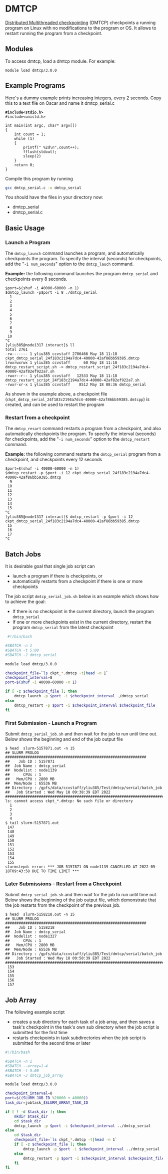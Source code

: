 # DMTCP

[Distributed Multithreaded checkpointing](https://dmtcp.sourceforge.io/) (DMTCP) checkpoints a running program on Linux with no modifications to the program or OS. It allows to restart running the program from a checkpoint.&#x20;

## Modules

To access dmtcp, load a dmtcp module. For example:

`module load dmtcp/3.0.0`

## Example Programs

Here's a dummy example prints increasing integers, every 2 seconds. Copy this to a text file on Oscar and name it dmtcp\_serial.c

<pre class="language-c"><code class="lang-c"><strong>#include&#x3C;stdio.h>
</strong>#include&#x3C;unistd.h>

int main(int argc, char* argv[])
{
    int count = 1;
    while (1)
    {
        printf(" %2d\n",count++);
        fflush(stdout);
        sleep(2)
    }
    return 0;
}
</code></pre>

Compile this program by running

```bash
gcc dmtcp_serial.c -o dmtcp_serial
```

You should have the files in your directory now:

* dmtcp\_serial
* dmtcp\_serial.c

## Basic Usage

### Launch a Program

The `dmtcp_launch` command launches a program, and automatically checkpoints the program. To specify the interval (seconds) for checkpoints, add the "`-i num_seconds`" option to the `dmtcp_lauch` command.&#x20;

**Example:** the following command launches the program `dmtcp_serial` and checkpoints every 8 seconds.

```
$port=$(shuf -i 40000-60000 -n 1)
$dmtcp_launch -p$port -i 8 ./dmtcp_serial  
  1
  2
  3
  4
  5
  6
  7
  8
  9
 10
^C
[yliu385@node1317 interact]$ ll
total 2761
-rw------- 1 yliu385 ccvstaff 2786466 May 18 11:18 ckpt_dmtcp_serial_24f183c2194a7dc4-40000-42af86bb59385.dmtcp
lrwxrwxrwx 1 yliu385 ccvstaff      60 May 18 11:18 dmtcp_restart_script.sh -> dmtcp_restart_script_24f183c2194a7dc4-40000-42af82ef922a7.sh
-rwxr--r-- 1 yliu385 ccvstaff   12533 May 18 11:18 dmtcp_restart_script_24f183c2194a7dc4-40000-42af82ef922a7.sh
-rwxr-xr-x 1 yliu385 ccvstaff    8512 May 18 08:36 dmtcp_serial
```

As shown in the example above, a checkpoint file (`ckpt_dmtcp_serial_24f183c2194a7dc4-40000-42af86bb59385.dmtcpp`) is created, and can be used to restart the program

### Restart from a checkpoint

The `dmtcp_resart` command restarts a program from a checkpoint, and also automatically checkpoints the program. To specify the interval (seconds) for checkpoints, add the "`-i num_seconds`" option to the `dmtcp_restart` command.&#x20;

**Example:** the following command restarts the `dmtcp_serial` program from a checkpoint, and checkpoints every 12 seconds

```
$port=$(shuf -i 40000-60000 -n 1)
$dmtcp_restart -p $port -i 12 ckpt_dmtcp_serial_24f183c2194a7dc4-40000-42af86bb59385.dmtcp 
  9
 10
 11
 12
 13
 14
 15
^C
[yliu385@node1317 interact]$ dmtcp_restart -p $port -i 12 ckpt_dmtcp_serial_24f183c2194a7dc4-40000-42af86bb59385.dmtcp 
 15
 16
 17
^C

```

## Batch Jobs

It is desirable goal that single job script can&#x20;

* launch a program if there is checkpoints, or
* automatically restarts from a checkpoint if there is one or more checkpoints

The job script `dmtcp_serial_job.sh` below is an example which shows how to achieve the goal:

* If there is no checkpoint in the current directory, launch the program `dmtcp_serial`&#x20;
* If one or more checkpoints exist in the current directory, restart the program `dmtcp_serial` from the latest checkpoint

```bash
 #!/bin/bash

#SBATCH -n 1
#SBATCH -t 5:00
#SBATCH -J dmtcp_serial

module load dmtcp/3.0.0

checkpoint_file=`ls ckpt_*.dmtcp -t|head -n 1`
checkpoint_interval=8
port=$(shuf -i 40000-60000 -n 1)

if [ -z $checkpoint_file ]; then
    dmtcp_launch -p $port -i $checkpoint_interval ./dmtcp_serial
else
    dmtcp_restart -p $port -i $checkpoint_interval $checkpoint_file
fi

```

### First Submission - Launch a Program

Submit `dmtcp_serial_job.sh` and then wait for the job to run until time out. Below shows the beginning and end of the job output file

```
$ head  slurm-5157871.out -n 15
## SLURM PROLOG ###############################################################
##    Job ID : 5157871
##  Job Name : dmtcp_serial
##  Nodelist : node1139
##      CPUs : 1
##   Mem/CPU : 2800 MB
##  Mem/Node : 65536 MB
## Directory : /gpfs/data/ccvstaff/yliu385/Test/dmtcp/serial/batch_job
##   Job Started : Wed May 18 09:38:39 EDT 2022
###############################################################################
ls: cannot access ckpt_*.dmtcp: No such file or directory
  1
  2
  3
  4
$ tail slurm-5157871.out
 147
 148
 149
 150
 151
 152
 153
 154
 155
slurmstepd: error: *** JOB 5157871 ON node1139 CANCELLED AT 2022-05-18T09:43:58 DUE TO TIME LIMIT ***

```

### Later Submissions - Restart from a Checkpoint

Submit `dmtcp_serial_job.sh` and then wait for the job to run until time out.  Below shows the beginning of the job output file, which demonstrate that the job restarts from the checkpoint of the previous job.

```
$ head  slurm-5158218.out -n 15
## SLURM PROLOG ###############################################################
##    Job ID : 5158218
##  Job Name : dmtcp_serial
##  Nodelist : node1327
##      CPUs : 1
##   Mem/CPU : 2800 MB
##  Mem/Node : 65536 MB
## Directory : /gpfs/data/ccvstaff/yliu385/Test/dmtcp/serial/batch_job
##   Job Started : Wed May 18 09:50:39 EDT 2022
###############################################################################
 153
 154
 155
 156
 157

```

## Job Array

The following example script

* creates a sub directory for each task of a job array, and then saves a task's checkpoint in the task's own sub directory when the job script is submitted for the first time
* restarts checkpoints in task subdirectories when the job script is submitted for the second time or later

```bash
#!/bin/bash

#SBATCH -n 1
#SBATCH --array=1-4
#SBATCH -t 5:00
#SBATCH -J dmtcp_job_array

module load dmtcp/3.0.0

checkpoint_interval=8
port=$((SLURM_JOB_ID %20000 + 40000))
task_dir=jobtask_$SLURM_ARRAY_TASK_ID

if [ ! -d $task_dir ]; then
    mkdir $task_dir
    cd $task_dir
    dmtcp_launch -p $port -i $checkpoint_interval ../dmtcp_serial
else
    cd $task_dir
    checkpoint_file=`ls ckpt_*.dmtcp -t|head -n 1`
    if [ -z $checkpoint_file ]; then
        dmtcp_launch -p $port -i $checkpoint_interval ../dmtcp_serial
    else
        dmtcp_restart -p $port -i $checkpoint_interval $checkpoint_file
    fi
fi

```

